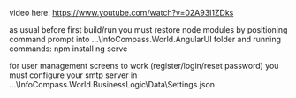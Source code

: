 
video here: https://www.youtube.com/watch?v=02A93I1ZDks

as usual before first build/run you must restore node modules by positioning command prompt into ...\InfoCompass.World.AngularUI folder and running commands: 
npm install
ng serve

for user management screens to work (register/login/reset password) you must configure your smtp server in  ...\InfoCompass.World.BusinessLogic\Data\Settings.json
